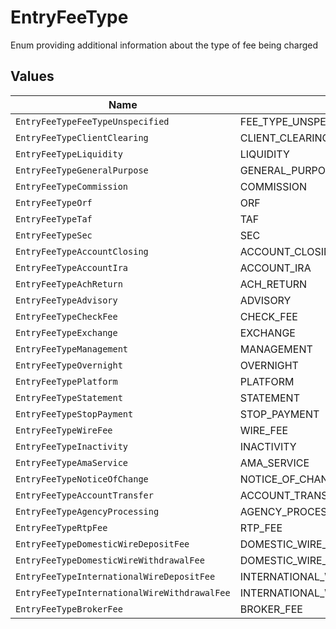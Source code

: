 # EntryFeeType

Enum providing additional information about the type of fee being charged


## Values

| Name                                         | Value                                        |
| -------------------------------------------- | -------------------------------------------- |
| `EntryFeeTypeFeeTypeUnspecified`             | FEE_TYPE_UNSPECIFIED                         |
| `EntryFeeTypeClientClearing`                 | CLIENT_CLEARING                              |
| `EntryFeeTypeLiquidity`                      | LIQUIDITY                                    |
| `EntryFeeTypeGeneralPurpose`                 | GENERAL_PURPOSE                              |
| `EntryFeeTypeCommission`                     | COMMISSION                                   |
| `EntryFeeTypeOrf`                            | ORF                                          |
| `EntryFeeTypeTaf`                            | TAF                                          |
| `EntryFeeTypeSec`                            | SEC                                          |
| `EntryFeeTypeAccountClosing`                 | ACCOUNT_CLOSING                              |
| `EntryFeeTypeAccountIra`                     | ACCOUNT_IRA                                  |
| `EntryFeeTypeAchReturn`                      | ACH_RETURN                                   |
| `EntryFeeTypeAdvisory`                       | ADVISORY                                     |
| `EntryFeeTypeCheckFee`                       | CHECK_FEE                                    |
| `EntryFeeTypeExchange`                       | EXCHANGE                                     |
| `EntryFeeTypeManagement`                     | MANAGEMENT                                   |
| `EntryFeeTypeOvernight`                      | OVERNIGHT                                    |
| `EntryFeeTypePlatform`                       | PLATFORM                                     |
| `EntryFeeTypeStatement`                      | STATEMENT                                    |
| `EntryFeeTypeStopPayment`                    | STOP_PAYMENT                                 |
| `EntryFeeTypeWireFee`                        | WIRE_FEE                                     |
| `EntryFeeTypeInactivity`                     | INACTIVITY                                   |
| `EntryFeeTypeAmaService`                     | AMA_SERVICE                                  |
| `EntryFeeTypeNoticeOfChange`                 | NOTICE_OF_CHANGE                             |
| `EntryFeeTypeAccountTransfer`                | ACCOUNT_TRANSFER                             |
| `EntryFeeTypeAgencyProcessing`               | AGENCY_PROCESSING                            |
| `EntryFeeTypeRtpFee`                         | RTP_FEE                                      |
| `EntryFeeTypeDomesticWireDepositFee`         | DOMESTIC_WIRE_DEPOSIT_FEE                    |
| `EntryFeeTypeDomesticWireWithdrawalFee`      | DOMESTIC_WIRE_WITHDRAWAL_FEE                 |
| `EntryFeeTypeInternationalWireDepositFee`    | INTERNATIONAL_WIRE_DEPOSIT_FEE               |
| `EntryFeeTypeInternationalWireWithdrawalFee` | INTERNATIONAL_WIRE_WITHDRAWAL_FEE            |
| `EntryFeeTypeBrokerFee`                      | BROKER_FEE                                   |